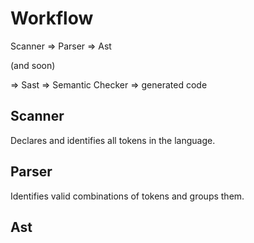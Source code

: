 


# Workflow

Scanner => Parser => Ast

(and soon)

=> Sast => Semantic Checker => generated code



## Scanner

Declares and identifies all tokens in the language.



## Parser

Identifies valid combinations of tokens and groups them.



## Ast










